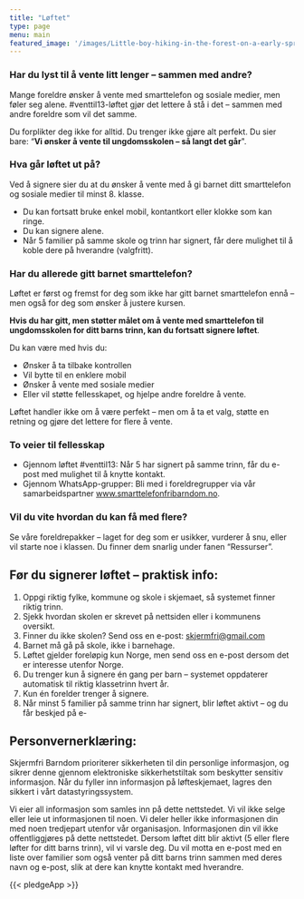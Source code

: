```yaml
---
title: "Løftet"
type: page
menu: main
featured_image: '/images/Little-boy-hiking-in-the-forest-on-a-early-spring.-Kid-playing-and-having-fun-in-spring-or-autumn-day.-1553078080_2757x1917.jpeg'
---
```


### Har du lyst til å vente litt lenger – sammen med andre?

Mange foreldre ønsker å vente med smarttelefon og sosiale medier, men føler seg alene.
#venttil13-løftet gjør det lettere å stå i det – sammen med andre foreldre som vil det samme.

Du forplikter deg ikke for alltid. Du trenger ikke gjøre alt perfekt.
Du sier bare: “**Vi ønsker å vente til **ungdomsskolen** – så langt det går**".

### Hva går løftet ut på?
Ved å signere sier du at du ønsker å vente med å gi barnet ditt smarttelefon og sosiale medier til minst 8. klasse.
- Du kan fortsatt bruke enkel mobil, kontantkort eller klokke som kan ringe.
- Du kan signere alene.
- Når 5 familier på samme skole og trinn har signert, får dere mulighet til å koble dere på hverandre (valgfritt).

### Har du allerede gitt barnet smarttelefon?
Løftet er først og fremst for deg som ikke har gitt barnet smarttelefon ennå – men også for deg som ønsker å justere kursen.

**Hvis du har gitt, men støtter målet om å vente med smarttelefon til ungdomsskolen for ditt barns trinn, kan du fortsatt signere løftet**.

Du kan være med hvis du:
- Ønsker å ta tilbake kontrollen
- Vil bytte til en enklere mobil
- Ønsker å vente med sosiale medier
- Eller vil støtte fellesskapet, og hjelpe andre foreldre å vente.

Løftet handler ikke om å være perfekt – men om å ta et valg, støtte en retning og gjøre det lettere for flere å vente.

### To veier til fellesskap
- Gjennom løftet #venttil13: Når 5 har signert på samme trinn, får du e-post med mulighet til å knytte kontakt.
- Gjennom WhatsApp-grupper: Bli med i foreldregrupper via vår samarbeidspartner www.smarttelefonfribarndom.no.

### Vil du vite hvordan du kan få med flere?
Se våre foreldrepakker – laget for deg som er usikker, vurderer å snu, eller vil starte noe i klassen.
Du finner dem snarlig under fanen “Ressurser”.

## Før du signerer løftet – praktisk info:

1.	Oppgi riktig fylke, kommune og skole i skjemaet, så systemet finner riktig trinn.
2.	Sjekk hvordan skolen er skrevet på nettsiden eller i kommunens oversikt.
3.	Finner du ikke skolen? Send oss en e-post: skjermfri@gmail.com
4.	Barnet må gå på skole, ikke i barnehage.
5.	Løftet gjelder foreløpig kun Norge, men send oss en e-post dersom det er interesse utenfor Norge.
6.	Du trenger kun å signere én gang per barn – systemet oppdaterer automatisk til riktig klassetrinn hvert år.
7.	Kun én forelder trenger å signere.
8.	Når minst 5 familier på samme trinn har signert, blir løftet aktivt – og du får beskjed på e-

## Personvernerklæring:

Skjermfri Barndom prioriterer sikkerheten til din personlige informasjon, og sikrer denne gjennom elektroniske sikkerhetstiltak som beskytter sensitiv informasjon. Når du fyller inn informasjon på løfteskjemaet, lagres den sikkert i vårt datastyringssystem.

Vi eier all informasjon som samles inn på dette nettstedet. Vi vil ikke selge eller leie ut informasjonen til noen. Vi deler heller ikke informasjonen din med noen tredjepart utenfor vår organisasjon. Informasjonen din vil ikke offentliggjøres på dette nettstedet. Dersom løftet ditt blir aktivt (5 eller flere løfter for ditt barns trinn), vil vi varsle deg. Du vil motta en e-post med en liste over familier som også venter på ditt barns trinn sammen med deres navn og e-post, slik at dere kan knytte kontakt med hverandre.

{{< pledgeApp >}}

